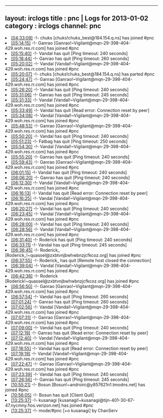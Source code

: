 
---
layout: irclogs
title : pnc | Logs for 2013-01-02
category : irclogs
channel: pnc
---
<li class="logitem"><a href="#04:33:09" name="04:33:09" class="time">[04:33:09]</a> -!- <span class="join">chuks</span> [chuks!chuks_best@184.154.q.ns] has joined #pnc </li>
<li class="logitem"><a href="#05:14:15" name="05:14:15" class="time">[05:14:15]</a> -!- <span class="join">Ganrao</span> [Ganrao!~Vigilant@mqn-29-398-404-429.woh.res.rr.com] has joined #pnc </li>
<li class="logitem"><a href="#05:15:40" name="05:15:40" class="time">[05:15:40]</a> -!- <span class="quit">Vandal</span> has quit [Ping timeout: 240 seconds] </li>
<li class="logitem"><a href="#05:18:44" name="05:18:44" class="time">[05:18:44]</a> -!- <span class="quit">Ganrao</span> has quit [Ping timeout: 260 seconds] </li>
<li class="logitem"><a href="#05:20:02" name="05:20:02" class="time">[05:20:02]</a> -!- <span class="join">Vandal</span> [Vandal!~Vigilant@mqn-29-398-404-429.woh.res.rr.com] has joined #pnc </li>
<li class="logitem"><a href="#05:20:07" name="05:20:07" class="time">[05:20:07]</a> -!- <span class="part">chuks</span> [chuks!chuks_best@184.154.q.ns] has parted #pnc </li>
<li class="logitem"><a href="#05:24:47" name="05:24:47" class="time">[05:24:47]</a> -!- <span class="join">Ganrao</span> [Ganrao!~Vigilant@mqn-29-398-404-429.woh.res.rr.com] has joined #pnc </li>
<li class="logitem"><a href="#05:26:20" name="05:26:20" class="time">[05:26:20]</a> -!- <span class="quit">Vandal</span> has quit [Ping timeout: 240 seconds] </li>
<li class="logitem"><a href="#05:31:06" name="05:31:06" class="time">[05:31:06]</a> -!- <span class="quit">Ganrao</span> has quit [Ping timeout: 245 seconds] </li>
<li class="logitem"><a href="#05:31:33" name="05:31:33" class="time">[05:31:33]</a> -!- <span class="join">Vandal</span> [Vandal!~Vigilant@mqn-29-398-404-429.woh.res.rr.com] has joined #pnc </li>
<li class="logitem"><a href="#05:33:49" name="05:33:49" class="time">[05:33:49]</a> -!- <span class="quit">Vandal</span> has quit [Read error: Connection reset by peer] </li>
<li class="logitem"><a href="#05:34:08" name="05:34:08" class="time">[05:34:08]</a> -!- <span class="join">Vandal</span> [Vandal!~Vigilant@mqn-29-398-404-429.woh.res.rr.com] has joined #pnc </li>
<li class="logitem"><a href="#05:48:53" name="05:48:53" class="time">[05:48:53]</a> -!- <span class="join">Ganrao</span> [Ganrao!~Vigilant@mqn-29-398-404-429.woh.res.rr.com] has joined #pnc </li>
<li class="logitem"><a href="#05:50:20" name="05:50:20" class="time">[05:50:20]</a> -!- <span class="quit">Vandal</span> has quit [Ping timeout: 240 seconds] </li>
<li class="logitem"><a href="#05:51:23" name="05:51:23" class="time">[05:51:23]</a> -!- <span class="quit">Fatbag</span> has quit [Ping timeout: 250 seconds] </li>
<li class="logitem"><a href="#05:54:30" name="05:54:30" class="time">[05:54:30]</a> -!- <span class="join">Vandal</span> [Vandal!~Vigilant@mqn-29-398-404-429.woh.res.rr.com] has joined #pnc </li>
<li class="logitem"><a href="#05:55:20" name="05:55:20" class="time">[05:55:20]</a> -!- <span class="quit">Ganrao</span> has quit [Ping timeout: 240 seconds] </li>
<li class="logitem"><a href="#05:59:43" name="05:59:43" class="time">[05:59:43]</a> -!- <span class="join">Ganrao</span> [Ganrao!~Vigilant@mqn-29-398-404-429.woh.res.rr.com] has joined #pnc </li>
<li class="logitem"><a href="#06:01:15" name="06:01:15" class="time">[06:01:15]</a> -!- <span class="quit">Vandal</span> has quit [Ping timeout: 240 seconds] </li>
<li class="logitem"><a href="#06:06:20" name="06:06:20" class="time">[06:06:20]</a> -!- <span class="quit">Ganrao</span> has quit [Ping timeout: 240 seconds] </li>
<li class="logitem"><a href="#06:12:30" name="06:12:30" class="time">[06:12:30]</a> -!- <span class="join">Vandal</span> [Vandal!~Vigilant@mqn-29-398-404-429.woh.res.rr.com] has joined #pnc </li>
<li class="logitem"><a href="#06:16:13" name="06:16:13" class="time">[06:16:13]</a> -!- <span class="quit">Vandal</span> has quit [Read error: Connection reset by peer] </li>
<li class="logitem"><a href="#06:16:25" name="06:16:25" class="time">[06:16:25]</a> -!- <span class="join">Vandal</span> [Vandal!~Vigilant@mqn-29-398-404-429.woh.res.rr.com] has joined #pnc </li>
<li class="logitem"><a href="#06:20:27" name="06:20:27" class="time">[06:20:27]</a> -!- <span class="quit">Vandal</span> has quit [Ping timeout: 240 seconds] </li>
<li class="logitem"><a href="#06:23:45" name="06:23:45" class="time">[06:23:45]</a> -!- <span class="join">Vandal</span> [Vandal!~Vigilant@mqn-29-398-404-429.woh.res.rr.com] has joined #pnc </li>
<li class="logitem"><a href="#06:28:00" name="06:28:00" class="time">[06:28:00]</a> -!- <span class="quit">Vandal</span> has quit [Ping timeout: 240 seconds] </li>
<li class="logitem"><a href="#06:28:56" name="06:28:56" class="time">[06:28:56]</a> -!- <span class="join">Vandal</span> [Vandal!~Vigilant@mqn-29-398-404-429.woh.res.rr.com] has joined #pnc </li>
<li class="logitem"><a href="#06:31:40" name="06:31:40" class="time">[06:31:40]</a> -!- <span class="quit">Roderick</span> has quit [Ping timeout: 240 seconds] </li>
<li class="logitem"><a href="#06:33:11" name="06:33:11" class="time">[06:33:11]</a> -!- <span class="quit">Vandal</span> has quit [Ping timeout: 245 seconds] </li>
<li class="logitem"><a href="#06:36:45" name="06:36:45" class="time">[06:36:45]</a> -!- <span class="join">Roderick_</span> [Roderick_!~quassel@zxbtvnjbwhwbnzjcfkcoz.org] has joined #pnc </li>
<li class="logitem"><a href="#06:37:55" name="06:37:55" class="time">[06:37:55]</a> -!- <span class="quit">Roderick_</span> has quit [Remote host closed the connection] </li>
<li class="logitem"><a href="#06:39:04" name="06:39:04" class="time">[06:39:04]</a> -!- <span class="join">Vandal</span> [Vandal!~Vigilant@mqn-29-398-404-429.woh.res.rr.com] has joined #pnc </li>
<li class="logitem"><a href="#06:42:36" name="06:42:36" class="time">[06:42:36]</a> -!- <span class="join">Roderick</span> [Roderick!~quassel@zxbtvnjbwhwbnzjcfkcoz.org] has joined #pnc </li>
<li class="logitem"><a href="#06:56:50" name="06:56:50" class="time">[06:56:50]</a> -!- <span class="join">Ganrao</span> [Ganrao!~Vigilant@mqn-29-398-404-429.woh.res.rr.com] has joined #pnc </li>
<li class="logitem"><a href="#06:57:54" name="06:57:54" class="time">[06:57:54]</a> -!- <span class="quit">Vandal</span> has quit [Ping timeout: 260 seconds] </li>
<li class="logitem"><a href="#07:01:24" name="07:01:24" class="time">[07:01:24]</a> -!- <span class="quit">Ganrao</span> has quit [Ping timeout: 260 seconds] </li>
<li class="logitem"><a href="#07:02:56" name="07:02:56" class="time">[07:02:56]</a> -!- <span class="join">Vandal</span> [Vandal!~Vigilant@mqn-29-398-404-429.woh.res.rr.com] has joined #pnc </li>
<li class="logitem"><a href="#07:07:31" name="07:07:31" class="time">[07:07:31]</a> -!- <span class="join">Ganrao</span> [Ganrao!~Vigilant@mqn-29-398-404-429.woh.res.rr.com] has joined #pnc </li>
<li class="logitem"><a href="#07:09:00" name="07:09:00" class="time">[07:09:00]</a> -!- <span class="quit">Vandal</span> has quit [Ping timeout: 240 seconds] </li>
<li class="logitem"><a href="#07:12:19" name="07:12:19" class="time">[07:12:19]</a> -!- <span class="quit">Ganrao</span> has quit [Read error: Connection reset by peer] </li>
<li class="logitem"><a href="#07:12:40" name="07:12:40" class="time">[07:12:40]</a> -!- <span class="join">Vandal</span> [Vandal!~Vigilant@mqn-29-398-404-429.woh.res.rr.com] has joined #pnc </li>
<li class="logitem"><a href="#07:18:55" name="07:18:55" class="time">[07:18:55]</a> -!- <span class="quit">Vandal</span> has quit [Read error: Connection reset by peer] </li>
<li class="logitem"><a href="#07:19:19" name="07:19:19" class="time">[07:19:19]</a> -!- <span class="join">Vandal</span> [Vandal!~Vigilant@mqn-29-398-404-429.woh.res.rr.com] has joined #pnc </li>
<li class="logitem"><a href="#07:22:47" name="07:22:47" class="time">[07:22:47]</a> -!- <span class="join">Ganrao</span> [Ganrao!~Vigilant@mqn-29-398-404-429.woh.res.rr.com] has joined #pnc </li>
<li class="logitem"><a href="#07:23:39" name="07:23:39" class="time">[07:23:39]</a> -!- <span class="quit">Vandal</span> has quit [Ping timeout: 240 seconds] </li>
<li class="logitem"><a href="#07:26:56" name="07:26:56" class="time">[07:26:56]</a> -!- <span class="quit">Ganrao</span> has quit [Ping timeout: 245 seconds] </li>
<li class="logitem"><a href="#10:55:21" name="10:55:21" class="time">[10:55:21]</a> -!- <span class="join">Bosun</span> [Bosun!~androirc@y857621n1.tmodns.net] has joined #pnc </li>
<li class="logitem"><a href="#10:56:05" name="10:56:05" class="time">[10:56:05]</a> -!- <span class="quit">Bosun</span> has quit [Client Quit] </li>
<li class="logitem"><a href="#13:25:37" name="13:25:37" class="time">[13:25:37]</a> -!- <span class="join">kusanagi</span> [kusanagi!~kusanagi@tijn-401-30-67-47.nycmny.fios.verizon.net] has joined #pnc </li>
<li class="logitem"><a href="#13:25:37" name="13:25:37" class="time">[13:25:37]</a> -!- mode/<span class="mode">#pnc</span> [+o kusanagi] by ChanServ </li>


